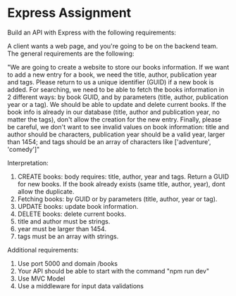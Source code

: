 # Express Assignment

Build an API with Express with the following requirements:

A client wants a web page, and you're going to be on the backend team. The general requirements are the following:

"We are going to create a website to store our books information. If we want to add a new entry for a book, we need the title, author, publication year and tags. Please return to us a unique identifier (GUID) if a new book is added. For searching, we need to be able to fetch the books information in 2 different ways: by book GUID, and by parameters (title, author, publication year or a tag). We should be able to update and delete current books. If the book info is already in our database (title, author and publication year, no matter the tags), don't allow the creation for the new entry. Finally, please be careful, we don't want to see invalid values on book information: title and author should be characters, publication year should be a valid year, larger than 1454; and tags should be an array of characters like ['adventure', 'comedy']"

Interpretation:

1. CREATE books: body requires: title, author, year and tags. Return a GUID for new books. If the book already exists (same title, author, year), dont allow the duplicate.
2. Fetching books: by GUID or by parameters (title, author, year or tag).
3. UPDATE books: update book information.
4. DELETE books: delete current books.
5. title and author must be strings.
6. year must be larger than 1454.
7. tags must be an array with strings.

Additional requirements:

1. Use port 5000 and domain /books
2. Your API should be able to start with the command "npm run dev"
3. Use MVC Model
4. Use a middleware for input data validations
